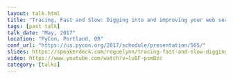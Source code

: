 ```yaml
---
layout: talk.html
title: "Tracing, Fast and Slow: Digging into and improving your web service’s performance"
tags: [past talk]
talk_date: "May, 2017"
location: "PyCon, Portland, OR"
conf_url: "https://us.pycon.org/2017/schedule/presentation/565/"
slides: https://speakerdeck.com/roguelynn/tracing-fast-and-slow-digging-into-and-improving-your-web-services-performance
video: https://www.youtube.com/watch?v=lu0F-psmBzc
category: [talks]
---
```


